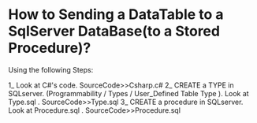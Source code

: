 # How to Sending a DataTable to a SqlServer DataBase(to a Stored Procedure)?

Using the following Steps:

1_ Look at C#'s code. SourceCode>>Csharp.c#
2_ CREATE a TYPE in SQLserver. (Programmability / Types / User_Defined Table Type ). Look at Type.sql . SourceCode>>Type.sql
3_ CREATE a procedure in SQLserver. Look at Procedure.sql . SourceCode>>Procedure.sql
